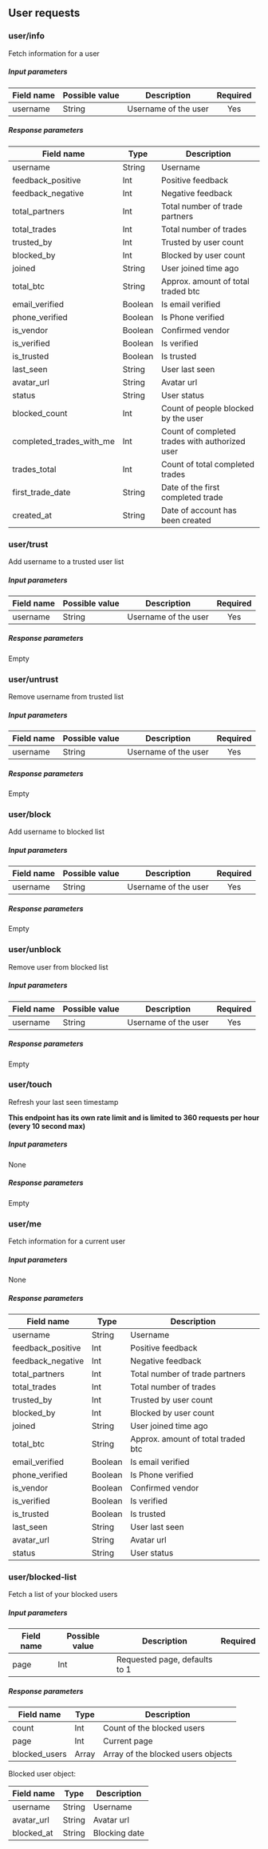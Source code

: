 ## User requests

### user/info

Fetch information for a user

##### Input parameters

| Field name    |   Possible value  | Description   | Required |
| ------------- | ----------------- | ------------- | :------: |
| username      | String            | Username of the user | Yes |

##### Response parameters

| Field name        | Type   | Description |
| ----------------- | -------| ----------- |
| username          | String | Username |
| feedback_positive | Int    | Positive feedback |
| feedback_negative | Int | Negative feedback |
| total_partners    | Int | Total number of trade partners |
| total_trades      | Int | Total number of trades |
| trusted_by        | Int | Trusted by user count |
| blocked_by        | Int | Blocked by user count |
| joined            | String | User joined time ago |
| total_btc         | String | Approx. amount of total traded btc |
| email_verified    | Boolean | Is email verified |
| phone_verified    | Boolean | Is Phone verified |
| is_vendor         | Boolean | Confirmed vendor |
| is_verified       | Boolean | Is verified |
| is_trusted        | Boolean | Is trusted |
| last_seen         | String | User last seen |
| avatar_url        | String | Avatar url | 
| status            | String | User status | 
| blocked_count     | Int    | Count of people blocked by the user | 
| completed_trades_with_me | Int | Count of completed trades with authorized user | 
| trades_total      | Int    | Count of total completed trades | 
| first_trade_date  | String | Date of the first completed trade | 
| created_at        | String | Date of account has been created | 
 
### user/trust

Add username to a trusted user list

##### Input parameters

| Field name    |   Possible value  | Description   | Required |
| ------------- | ----------------- | ------------- | :------: |
| username      | String            | Username of the user | Yes |

##### Response parameters

Empty

### user/untrust

Remove username from trusted list

##### Input parameters

| Field name    |   Possible value  | Description   | Required |
| ------------- | ----------------- | ------------- | :------: |
| username      | String            | Username of the user | Yes |

##### Response parameters

Empty

### user/block

Add username to blocked list

##### Input parameters

| Field name    |   Possible value  | Description   | Required |
| ------------- | ----------------- | ------------- | :------: |
| username      | String            | Username of the user | Yes |

##### Response parameters

Empty

### user/unblock

Remove user from blocked list

##### Input parameters

| Field name    |   Possible value  | Description   | Required |
| ------------- | ----------------- | ------------- | :------: |
| username      | String            | Username of the user | Yes |

##### Response parameters

Empty

### user/touch

Refresh your last seen timestamp

**This endpoint has its own rate limit and is limited to 360 requests per hour (every 10 second max)**

##### Input parameters

None

##### Response parameters

Empty

### user/me

Fetch information for a current user

##### Input parameters

None

##### Response parameters

| Field name        | Type   | Description |
| ----------------- | -------| ----------- |
| username          | String | Username |
| feedback_positive | Int    | Positive feedback |
| feedback_negative | Int | Negative feedback |
| total_partners    | Int | Total number of trade partners |
| total_trades      | Int | Total number of trades |
| trusted_by        | Int | Trusted by user count |
| blocked_by        | Int | Blocked by user count |
| joined            | String | User joined time ago |
| total_btc         | String | Approx. amount of total traded btc |
| email_verified    | Boolean | Is email verified |
| phone_verified    | Boolean | Is Phone verified |
| is_vendor         | Boolean | Confirmed vendor |
| is_verified       | Boolean | Is verified |
| is_trusted        | Boolean | Is trusted |
| last_seen         | String | User last seen |
| avatar_url        | String | Avatar url |
| status            | String | User status | 

### user/blocked-list

Fetch a list of your blocked users

##### Input parameters

| Field name    |   Possible value  | Description   | Required |
| ------------- | ----------------- | ------------- | :------: |
| page          | Int  | Requested page, defaults to 1 | |


##### Response parameters

| Field name    | Type   | Description |
| --------------| -------| ----------- |
| count         | Int    | Count of the blocked users |
| page          | Int    | Current page |
| blocked_users | Array  | Array of the blocked users objects |

Blocked user object:

| Field name  | Type   | Description |
| ----------- | -------| ----------- |
| username    | String | Username |
| avatar_url  | String | Avatar url |
| blocked_at  | String | Blocking date |
